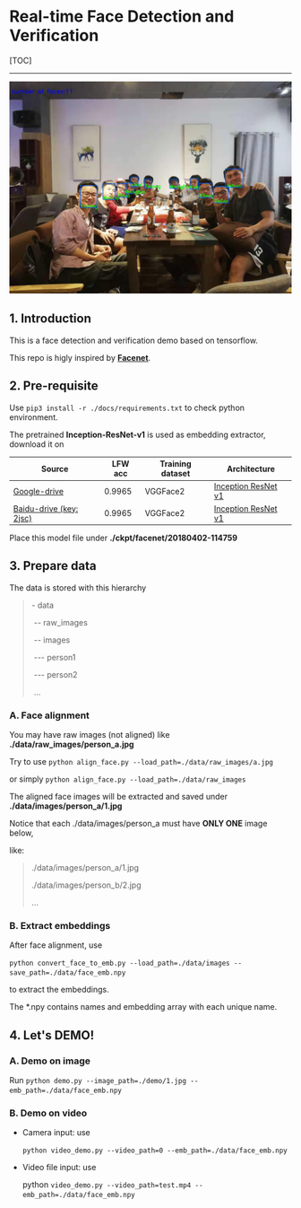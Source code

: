 # Real-time Face Detection and Verification

[TOC]

---



![](./docs/prediction.jpg)



## 1. Introduction

This is a face detection and verification demo based on tensorflow.

This repo is higly inspired by [**Facenet**](https://github.com/davidsandberg/facenet).



## 2. Pre-requisite

Use `pip3 install -r ./docs/requirements.txt` to check python environment.

The pretrained **Inception-ResNet-v1** is used as embedding extractor, download it on

| Source                                                       | LFW acc | Training dataset | Architecture                                                 |
| ------------------------------------------------------------ | ------- | ---------------- | ------------------------------------------------------------ |
| [Google-drive](https://drive.google.com/open?id=1R77HmFADxe87GmoLwzfgMu_HY0IhcyBz) | 0.9965  | VGGFace2         | [Inception ResNet v1](https://github.com/davidsandberg/facenet/blob/master/src/models/inception_resnet_v1.py) |
| [Baidu-drive (key: 2jsc) ](https://pan.baidu.com/s/1KAsMKpt_QNN8RMBjP9ORLg) | 0.9965  | VGGFace2         | [Inception ResNet v1](https://github.com/davidsandberg/facenet/blob/master/src/models/inception_resnet_v1.py) |

Place this model file under **./ckpt/facenet/20180402-114759**



## 3. Prepare data

The data is stored with this hierarchy

> \- data
>
> ​	-- raw_images
>
> ​	-- images
>
> ​		--- person1
>
> ​		--- person2
>
> ​		...



### A. Face alignment

You may have raw images (not aligned) like **./data/raw_images/person_a.jpg**

Try to use `python align_face.py --load_path=./data/raw_images/a.jpg` 

or simply `python align_face.py --load_path=./data/raw_images`

The aligned face images will be extracted and saved under **./data/images/person_a/1.jpg**

Notice that each ./data/images/person_a must have **ONLY ONE** image below,

like:

> ./data/images/person_a/1.jpg
>
> ./data/images/person_b/2.jpg
>
> ...

### B. Extract embeddings

After face alignment, use 

`python convert_face_to_emb.py --load_path=./data/images --save_path=./data/face_emb.npy`

to extract the embeddings.

The *.npy contains names and embedding array with each unique name.



## 4. Let's DEMO!

### A. Demo on image

Run `python demo.py --image_path=./demo/1.jpg --emb_path=./data/face_emb.npy`

### B. Demo on video

- Camera input: use

   `python video_demo.py --video_path=0 --emb_path=./data/face_emb.npy`

- Video file input: use 

  python `video_demo.py --video_path=test.mp4 --emb_path=./data/face_emb.npy`

